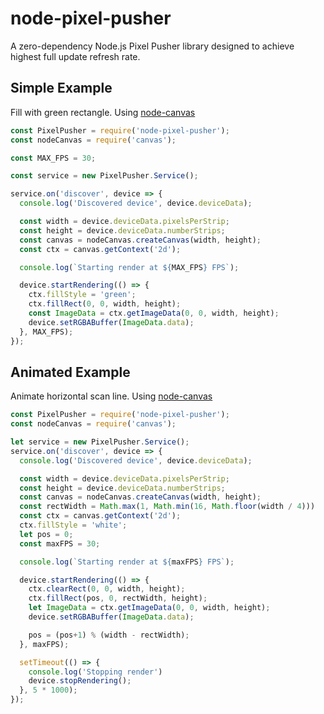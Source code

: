 # node-pixel-pusher

A zero-dependency Node.js Pixel Pusher library designed to achieve highest full update refresh rate.

## Simple Example

Fill with green rectangle.
Using [node-canvas](https://github.com/Automattic/node-canvas)

```js
const PixelPusher = require('node-pixel-pusher');
const nodeCanvas = require('canvas');

const MAX_FPS = 30;

const service = new PixelPusher.Service();

service.on('discover', device => {
  console.log('Discovered device', device.deviceData);

  const width = device.deviceData.pixelsPerStrip;
  const height = device.deviceData.numberStrips;
  const canvas = nodeCanvas.createCanvas(width, height);
  const ctx = canvas.getContext('2d');

  console.log(`Starting render at ${MAX_FPS} FPS`);

  device.startRendering(() => {
    ctx.fillStyle = 'green';
    ctx.fillRect(0, 0, width, height);
    const ImageData = ctx.getImageData(0, 0, width, height);
    device.setRGBABuffer(ImageData.data);
  }, MAX_FPS);
});
```

## Animated Example

Animate horizontal scan line.
Using [node-canvas](https://github.com/Automattic/node-canvas)

```js
const PixelPusher = require('node-pixel-pusher');
const nodeCanvas = require('canvas');

let service = new PixelPusher.Service();
service.on('discover', device => {
  console.log('Discovered device', device.deviceData);

  const width = device.deviceData.pixelsPerStrip;
  const height = device.deviceData.numberStrips;
  const canvas = nodeCanvas.createCanvas(width, height);
  const rectWidth = Math.max(1, Math.min(16, Math.floor(width / 4)))
  const ctx = canvas.getContext('2d');
  ctx.fillStyle = 'white';
  let pos = 0;
  const maxFPS = 30;

  console.log(`Starting render at ${maxFPS} FPS`);

  device.startRendering(() => {
    ctx.clearRect(0, 0, width, height);
    ctx.fillRect(pos, 0, rectWidth, height);
    let ImageData = ctx.getImageData(0, 0, width, height);
    device.setRGBABuffer(ImageData.data);

    pos = (pos+1) % (width - rectWidth);
  }, maxFPS);

  setTimeout(() => {
    console.log('Stopping render')
    device.stopRendering();
  }, 5 * 1000);
});

```
